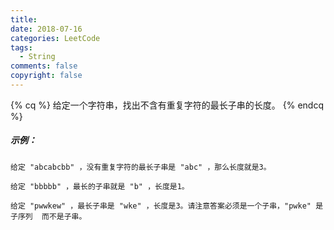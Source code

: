 ```yaml
---
title:
date: 2018-07-16
categories: LeetCode
tags:
  - String
comments: false
copyright: false
---
```

{% cq %}
给定一个字符串，找出不含有重复字符的最长子串的长度。
{% endcq %}
<!-- more -->

##### 示例：
```
给定 "abcabcbb" ，没有重复字符的最长子串是 "abc" ，那么长度就是3。

给定 "bbbbb" ，最长的子串就是 "b" ，长度是1。

给定 "pwwkew" ，最长子串是 "wke" ，长度是3。请注意答案必须是一个子串，"pwke" 是 子序列  而不是子串。
```
